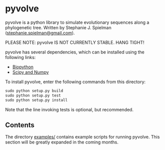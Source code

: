 pyvolve
============

pyvolve is a python library to simulate evolutionary sequences along a phylogenetic tree.
Written by Stephanie J. Spielman (stephanie.spielman@gmail.com).

PLEASE NOTE: pyvolve IS NOT CURRENTLY STABLE. HANG TIGHT!

pyvolve has several dependencies, which can be installed using the following links:
* [Biopython](http://biopython.org/wiki/Download)
* [Scipy and Numpy](http://www.scipy.org/install.html)


To install pyvolve, enter the following commands from this directory:

```python
sudo python setup.py build
sudo python setup.py test  
sudo python setup.py install
```
Note that the line invoking tests is optional, but recommended. 


Contents
------

The directory [examples/](./examples/) contains example scripts for running pyvolve. This section will be greatly expanded in the coming months.

